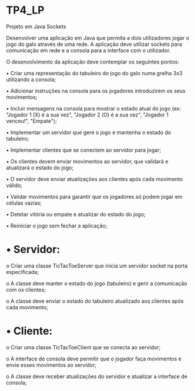 # TP4_LP
Projeto em Java Sockets

Desenvolver uma aplicação em Java que permita a dois utilizadores jogar o jogo do galo
através de uma rede. A aplicação deve utilizar sockets para comunicação em rede e a
consola para a interface com o utilizador.



O desenvolvimento da aplicação deve contemplar os seguintes pontos:


• Criar uma representação do tabuleiro do jogo do galo numa grelha 3x3 utilizando a
consola;

• Adicionar instruções na consola para os jogadores introduzirem os seus movimentos;

• Incluir mensagens na consola para mostrar o estado atual do jogo (ex: "Jogador 1 (X)
é a sua vez", "Jogador 2 (O) é a sua vez", "Jogador 1 venceu!", "Empate");

• Implementar um servidor que gere o jogo e mantenha o estado do tabuleiro;

• Implementar clientes que se conectem ao servidor para jogar;

• Os clientes devem enviar movimentos ao servidor, que validará e atualizará o estado
do jogo;

• O servidor deve enviar atualizações aos clientes após cada movimento válido;

• Validar movimentos para garantir que os jogadores só podem jogar em células
vazias;

• Detetar vitória ou empate e atualizar do estado do jogo;

• Reiniciar o jogo sem fechar a aplicação;


# • Servidor:

o Criar uma classe TicTacToeServer que inicia um servidor socket na porta
especificada;

o A classe deve manter o estado do jogo (tabuleiro) e gerir a comunicação com
os clientes;

o A classe deve enviar o estado do tabuleiro atualizado aos clientes após cada
movimento;


# • Cliente:

o Criar uma classe TicTacToeClient que se conecta ao servidor;

o A interface de consola deve permitir que o jogador faça movimentos e envie
esses movimentos ao servidor;

o A classe deve receber atualizações do servidor e atualizar a interface de
consola;
